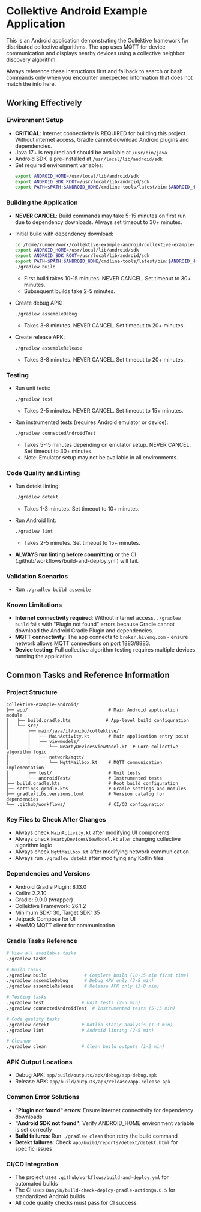 # Collektive Android Example Application

This is an Android application demonstrating the Collektive framework for distributed collective algorithms. The app uses MQTT for device communication and displays nearby devices using a collective neighbor discovery algorithm.

Always reference these instructions first and fallback to search or bash commands only when you encounter unexpected information that does not match the info here.

## Working Effectively

### Environment Setup
- **CRITICAL**: Internet connectivity is REQUIRED for building this project. Without internet access, Gradle cannot download Android plugins and dependencies.
- Java 17+ is required and should be available at `/usr/bin/java`
- Android SDK is pre-installed at `/usr/local/lib/android/sdk`
- Set required environment variables:
  ```bash
  export ANDROID_HOME=/usr/local/lib/android/sdk
  export ANDROID_SDK_ROOT=/usr/local/lib/android/sdk
  export PATH=$PATH:$ANDROID_HOME/cmdline-tools/latest/bin:$ANDROID_HOME/platform-tools
  ```

### Building the Application
- **NEVER CANCEL**: Build commands may take 5-15 minutes on first run due to dependency downloads. Always set timeout to 30+ minutes.
- Initial build with dependency download:
  ```bash
  cd /home/runner/work/collektive-example-android/collektive-example-android
  export ANDROID_HOME=/usr/local/lib/android/sdk
  export ANDROID_SDK_ROOT=/usr/local/lib/android/sdk
  export PATH=$PATH:$ANDROID_HOME/cmdline-tools/latest/bin:$ANDROID_HOME/platform-tools
  ./gradlew build
  ```
  - First build takes 10-15 minutes. NEVER CANCEL. Set timeout to 30+ minutes.
  - Subsequent builds take 2-5 minutes.

- Create debug APK:
  ```bash
  ./gradlew assembleDebug
  ```
  - Takes 3-8 minutes. NEVER CANCEL. Set timeout to 20+ minutes.

- Create release APK:
  ```bash
  ./gradlew assembleRelease
  ```
  - Takes 3-8 minutes. NEVER CANCEL. Set timeout to 20+ minutes.

### Testing
- Run unit tests:
  ```bash
  ./gradlew test
  ```
  - Takes 2-5 minutes. NEVER CANCEL. Set timeout to 15+ minutes.

- Run instrumented tests (requires Android emulator or device):
  ```bash
  ./gradlew connectedAndroidTest
  ```
  - Takes 5-15 minutes depending on emulator setup. NEVER CANCEL. Set timeout to 30+ minutes.
  - Note: Emulator setup may not be available in all environments.

### Code Quality and Linting
- Run detekt linting:
  ```bash
  ./gradlew detekt
  ```
  - Takes 1-3 minutes. Set timeout to 10+ minutes.

- Run Android lint:
  ```bash
  ./gradlew lint
  ```
  - Takes 2-5 minutes. Set timeout to 15+ minutes.

- **ALWAYS run linting before committing** or the CI (.github/workflows/build-and-deploy.yml) will fail.

### Validation Scenarios
- Run `./gradlew build assemble`

### Known Limitations
- **Internet connectivity required**: Without internet access, `./gradlew build` fails with "Plugin not found" errors because Gradle cannot download the Android Gradle Plugin and dependencies.
- **MQTT connectivity**: The app connects to `broker.hivemq.com` - ensure network allows MQTT connections on port 1883/8883.
- **Device testing**: Full collective algorithm testing requires multiple devices running the application.

## Common Tasks and Reference Information

### Project Structure
```
collektive-example-android/
├── app/                              # Main Android application module
│   ├── build.gradle.kts             # App-level build configuration
│   └── src/
│       ├── main/java/it/unibo/collektive/
│       │   ├── MainActivity.kt       # Main application entry point
│       │   ├── viewmodels/
│       │   │   └── NearbyDevicesViewModel.kt  # Core collective algorithm logic
│       │   └── network/mqtt/
│       │       └── MqttMailbox.kt    # MQTT communication implementation
│       ├── test/                     # Unit tests
│       └── androidTest/              # Instrumented tests
├── build.gradle.kts                  # Root build configuration
├── settings.gradle.kts               # Gradle settings and modules
├── gradle/libs.versions.toml         # Version catalog for dependencies
└── .github/workflows/                # CI/CD configuration
```

### Key Files to Check After Changes
- Always check `MainActivity.kt` after modifying UI components
- Always check `NearbyDevicesViewModel.kt` after changing collective algorithm logic
- Always check `MqttMailbox.kt` after modifying network communication
- Always run `./gradlew detekt` after modifying any Kotlin files

### Dependencies and Versions
- Android Gradle Plugin: 8.13.0
- Kotlin: 2.2.10
- Gradle: 9.0.0 (wrapper)
- Collektive Framework: 26.1.2
- Minimum SDK: 30, Target SDK: 35
- Jetpack Compose for UI
- HiveMQ MQTT client for communication

### Gradle Tasks Reference
```bash
# View all available tasks
./gradlew tasks

# Build tasks
./gradlew build              # Complete build (10-15 min first time)
./gradlew assembleDebug      # Debug APK only (3-8 min)
./gradlew assembleRelease    # Release APK only (3-8 min)

# Testing tasks  
./gradlew test              # Unit tests (2-5 min)
./gradlew connectedAndroidTest  # Instrumented tests (5-15 min)

# Code quality tasks
./gradlew detekt            # Kotlin static analysis (1-3 min)
./gradlew lint              # Android linting (2-5 min)

# Cleanup
./gradlew clean             # Clean build outputs (1-2 min)
```

### APK Output Locations
- Debug APK: `app/build/outputs/apk/debug/app-debug.apk`
- Release APK: `app/build/outputs/apk/release/app-release.apk`

### Common Error Solutions
- **"Plugin not found" errors**: Ensure internet connectivity for dependency downloads
- **"Android SDK not found"**: Verify ANDROID_HOME environment variable is set correctly
- **Build failures**: Run `./gradlew clean` then retry the build command
- **Detekt failures**: Check `app/build/reports/detekt/detekt.html` for specific issues

### CI/CD Integration
- The project uses `.github/workflows/build-and-deploy.yml` for automated builds
- The CI uses `DanySK/build-check-deploy-gradle-action@4.0.5` for standardized Android builds
- All code quality checks must pass for CI success
